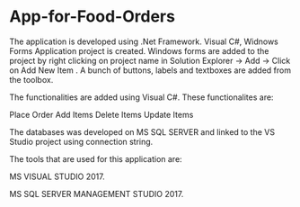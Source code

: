 # App-for-Food-Orders
The application is developed using .Net Framework. Visual C#, Widnows Forms Application project is created. Windows forms are added to the project by right clicking on project name in Solution Explorer -> Add -> Click on Add New Item . A bunch of buttons, labels and textboxes are added from the toolbox.

The functionalities are added using Visual C#. These functionalites are:

Place Order
Add Items
Delete Items 
Update Items

The databases was developed on MS SQL SERVER and linked to the VS Studio project using connection string.

The tools that are used for this application are:

MS VISUAL STUDIO 2017.

MS SQL SERVER MANAGEMENT STUDIO 2017.
